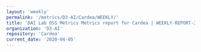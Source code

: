 ```yaml
---
layout: 'weekly'
permalink: '/metrics/D3-AI/Cardea/WEEKLY/'
title: 'DAI Lab OSS Metrics Metrics report for Cardea | WEEKLY-REPORT-2020-04-05'
organization: 'D3-AI'
repository: 'Cardea'
current_date: '2020-04-05'
---
```

